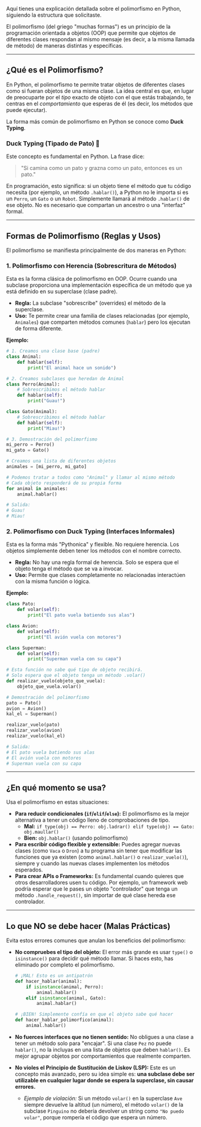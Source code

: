 Aquí tienes una explicación detallada sobre el polimorfismo en Python, siguiendo la estructura que solicitaste.

El polimorfismo (del griego "muchas formas") es un principio de la programación orientada a objetos (OOP) que permite que objetos de diferentes clases respondan al mismo mensaje (es decir, a la misma llamada de método) de maneras distintas y específicas.

---

## ¿Qué es el Polimorfismo?

En Python, el polimorfismo te permite tratar objetos de diferentes clases como si fueran objetos de una misma clase. La idea central es que, en lugar de preocuparte por el *tipo* exacto de objeto con el que estás trabajando, te centras en el *comportamiento* que esperas de él (es decir, los métodos que puede ejecutar).

La forma más común de polimorfismo en Python se conoce como **Duck Typing**.

### Duck Typing (Tipado de Pato) 🦆

Este concepto es fundamental en Python. La frase dice:

> "Si camina como un pato y grazna como un pato, entonces es un pato."

En programación, esto significa: si un objeto tiene el método que tu código necesita (por ejemplo, un método `.hablar()`), a Python no le importa si es un `Perro`, un `Gato` o un `Robot`. Simplemente llamará al método `.hablar()` de ese objeto. No es necesario que compartan un ancestro o una "interfaz" formal.

---

## Formas de Polimorfismo (Reglas y Usos)

El polimorfismo se manifiesta principalmente de dos maneras en Python:

### 1. Polimorfismo con Herencia (Sobrescritura de Métodos)

Esta es la forma clásica de polimorfismo en OOP. Ocurre cuando una subclase proporciona una implementación específica de un método que ya está definido en su superclase (clase padre).

* **Regla:** La subclase "sobrescribe" (overrides) el método de la superclase.
* **Uso:** Te permite crear una familia de clases relacionadas (por ejemplo, `Animales`) que comparten métodos comunes (`hablar`) pero los ejecutan de forma diferente.

**Ejemplo:**

```python
# 1. Creamos una clase base (padre)
class Animal:
    def hablar(self):
        print("El animal hace un sonido")

# 2. Creamos subclases que heredan de Animal
class Perro(Animal):
    # Sobrescribimos el método hablar
    def hablar(self):
        print("Guau!")

class Gato(Animal):
    # Sobrescribimos el método hablar
    def hablar(self):
        print("Miau!")

# 3. Demostración del polimorfismo
mi_perro = Perro()
mi_gato = Gato()

# Creamos una lista de diferentes objetos
animales = [mi_perro, mi_gato]

# Podemos tratar a todos como "Animal" y llamar al mismo método
# Cada objeto responderá de su propia forma
for animal in animales:
    animal.hablar()

# Salida:
# Guau!
# Miau!
```

### 2. Polimorfismo con Duck Typing (Interfaces Informales)

Esta es la forma más "Pythonica" y flexible. No requiere herencia. Los objetos simplemente deben tener los métodos con el nombre correcto.

  * **Regla:** No hay una regla formal de herencia. Solo se espera que el objeto tenga el método que se va a invocar.
  * **Uso:** Permite que clases completamente no relacionadas interactúen con la misma función o lógica.

**Ejemplo:**

```python
class Pato:
    def volar(self):
        print("El pato vuela batiendo sus alas")

class Avion:
    def volar(self):
        print("El avión vuela con motores")

class Superman:
    def volar(self):
        print("Superman vuela con su capa")

# Esta función no sabe qué tipo de objeto recibirá.
# Solo espera que el objeto tenga un método .volar()
def realizar_vuelo(objeto_que_vuela):
    objeto_que_vuela.volar()

# Demostración del polimorfismo
pato = Pato()
avion = Avion()
kal_el = Superman()

realizar_vuelo(pato)
realizar_vuelo(avion)
realizar_vuelo(kal_el)

# Salida:
# El pato vuela batiendo sus alas
# El avión vuela con motores
# Superman vuela con su capa
```

-----

## ¿En qué momento se usa?

Usa el polimorfismo en estas situaciones:

  * **Para reducir condicionales (`if`/`elif`/`else`):** El polimorfismo es la mejor alternativa a tener un código lleno de comprobaciones de tipo.
      * **Mal:** `if type(obj) == Perro: obj.ladrar() elif type(obj) == Gato: obj.maullar()`
      * **Bien:** `obj.hablar()` (usando polimorfismo)
  * **Para escribir código flexible y extensible:** Puedes agregar nuevas clases (como `Vaca` o `Dron`) a tu programa sin tener que modificar las funciones que ya existen (como `animal.hablar()` o `realizar_vuelo()`), siempre y cuando las nuevas clases implementen los métodos esperados.
  * **Para crear APIs o Frameworks:** Es fundamental cuando quieres que otros desarrolladores usen tu código. Por ejemplo, un framework web podría esperar que le pases un objeto "controlador" que tenga un método `.handle_request()`, sin importar de qué clase hereda ese controlador.

-----

## Lo que NO se debe hacer (Malas Prácticas)

Evita estos errores comunes que anulan los beneficios del polimorfismo:

  * **No compruebes el tipo del objeto:** El error más grande es usar `type()` o `isinstance()` para decidir qué método llamar. Si haces esto, has eliminado por completo el polimorfismo.

    ```python
    # ¡MAL! Esto es un antipatrón
    def hacer_hablar(animal):
        if isinstance(animal, Perro):
            animal.hablar()
        elif isinstance(animal, Gato):
            animal.hablar()

    # ¡BIEN! Simplemente confía en que el objeto sabe qué hacer
    def hacer_hablar_polimorfico(animal):
        animal.hablar()
    ```

  * **No fuerces interfaces que no tienen sentido:** No obligues a una clase a tener un método solo para "encajar". Si una clase `Pez` no puede `hablar()`, no la incluyas en una lista de objetos que deben `hablar()`. Es mejor agrupar objetos por comportamientos que realmente comparten.

  * **No violes el Principio de Sustitución de Liskov (LSP):** Este es un concepto más avanzado, pero su idea simple es: **una subclase debe ser utilizable en cualquier lugar donde se espera la superclase, sin causar errores.**

      * *Ejemplo de violación:* Si un método `volar()` en la superclase `Ave` siempre devuelve la altitud (un número), el método `volar()` de la subclase `Pinguino` no debería devolver un string como `"No puedo volar"`, porque rompería el código que espera un número.

